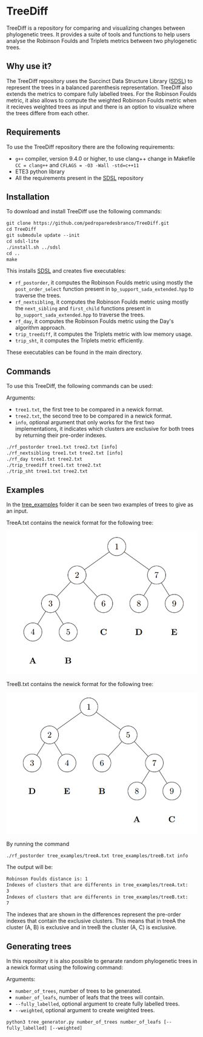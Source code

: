 # TreeDiff

TreeDiff is a repository for comparing and visualizing changes between phylogenetic trees. It provides a suite of tools and functions to help users analyse the Robinson Foulds and Triplets metrics between two phylogenetic trees.

## Why use it?

The TreeDiff repository uses the Succinct Data Structure Library ([SDSL](https://github.com/simongog/sdsl-lite/tree/master)) to represent the trees in a balanced parenthesis representation. TreeDiff also extends the metrics to compare fully labelled trees. For the Robinson Foulds metric, it also allows to compute the weighted Robinson Foulds metric when it recieves weighted trees as input and there is an option to visualize where the trees differe from each other.

## Requirements

To use the TreeDiff repository there are the following requirements:

* `g++` compiler, version 9.4.0 or higher, to use clang++ change in Makefile `CC = clang++` and `CFLAGS = -O3 -Wall -std=c++11`
* ETE3 python library
* All the requirements present in the [SDSL](https://github.com/simongog/sdsl-lite/tree/master) repository

## Installation

To download and install TreeDiff use the following commands:

```
git clone https://github.com/pedroparedesbranco/TreeDiff.git
cd TreeDiff
git submodule update --init
cd sdsl-lite
./install.sh ../sdsl
cd ..
make
```

This installs [SDSL](https://github.com/simongog/sdsl-lite/tree/master) and creates five executables:

* `rf_postorder`, it computes the Robinson Foulds metric using mostly the `post_order_select` function present in `bp_support_sada_extended.hpp` to traverse the trees.
* `rf_nextsibling`, it computes the Robinson Foulds metric using mostly the `next_sibling` and `first_child` functions present in `bp_support_sada_extended.hpp` to traverse the trees.
* `rf_day`, it computes the Robinson Foulds metric using the Day's algorithm approach.
* `trip_treediff`, it computes the Triplets metric with low memory usage.
* `trip_sht`, it computes the Triplets metric efficiently.

These executables can be found in the main directory.

## Commands

To use this TreeDiff, the following commands can be used:

Arguments:

* `tree1.txt`, the first tree to be compared in a newick format.
* `tree2.txt`, the second tree to be compared in a newick format.
* `info`, optional argument that only works for the first two implementations, it indicates which clusters are exclusive for both trees by returning their pre-order indexes.

```
./rf_postorder tree1.txt tree2.txt [info]
./rf_nextsibling tree1.txt tree2.txt [info]
./rf_day tree1.txt tree2.txt
./trip_treediff tree1.txt tree2.txt
./trip_sht tree1.txt tree2.txt
```

## Examples

In the [tree_examples](https://github.com/pedroparedesbranco/TreeDiff/tree/main/tree_examples) folder it can be seen two examples of trees to give as an input.

TreeA.txt contains the newick format for the following tree:

![alt text](https://github.com/pedroparedesbranco/TreeDiff/blob/main/tree1.png)

TreeB.txt contains the newick format for the following tree:

![alt text](https://github.com/pedroparedesbranco/TreeDiff/blob/main/tree2.png)

By running the command

```
./rf_postorder tree_examples/treeA.txt tree_examples/treeB.txt info
```

The output will be:

```
Robinson Foulds distance is: 1
Indexes of clusters that are differents in tree_examples/treeA.txt:
3
Indexes of clusters that are differents in tree_examples/treeB.txt:
7
```

The indexes that are shown in the differences represent the pre-order indexes that contain the exclusive clusters.
This means that in treeA the cluster (A, B) is exclusive and in treeB the cluster (A, C) is exclusive.

## Generating trees

In this repository it is also possible to genarate random phylogenetic trees in a newick format using the following command:

Arguments:

* `number_of_trees`, number of trees to be generated.
* `number_of_leafs`, number of leafs that the trees will contain.
* `--fully_labelled`, optional argument to create fully labelled trees.
* `--weighted`, optional argument to create weighted trees.

```
python3 tree_generator.py number_of_trees number_of_leafs [--fully_labelled] [--weighted]
```

